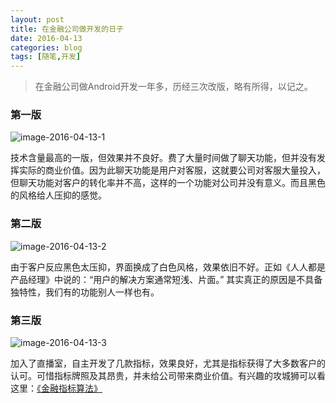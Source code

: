 ```yaml
---
layout: post
title: 在金融公司做开发的日子
date: 2016-04-13
categories: blog
tags: [随笔,开发]
---
```


>在金融公司做Android开发一年多，历经三次改版，略有所得，以记之。

### 第一版

![image-2016-04-13-1](http://7xsv37.com1.z0.glb.clouddn.com/black.png)

技术含量最高的一版，但效果并不良好。费了大量时间做了聊天功能，但并没有发挥实际的商业价值。因为此聊天功能是用户对客服，这就要公司对客服大量投入，但聊天功能对客户的转化率并不高，这样的一个功能对公司并没有意义。而且黑色的风格给人压抑的感觉。

### 第二版

![image-2016-04-13-2](http://7xsv37.com1.z0.glb.clouddn.com/white.png)

由于客户反应黑色太压抑，界面换成了白色风格，效果依旧不好。正如《人人都是产品经理》中说的：“用户的解决方案通常短浅、片面。” 其实真正的原因是不具备独特性，我们有的功能别人一样也有。

### 第三版

![image-2016-04-13-3](http://7xsv37.com1.z0.glb.clouddn.com/current.png)

加入了直播室，自主开发了几款指标，效果良好，尤其是指标获得了大多数客户的认可。可惜指标牌照及其昂贵，并未给公司带来商业价值。有兴趣的攻城狮可以看这里：[《金融指标算法》](http://chengfeifei.github.io/blog/2016/04/10/develop-indicators/)